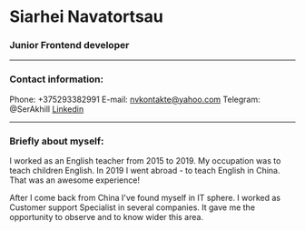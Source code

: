 
# Siarhei Navatortsau


### Junior Frontend developer       
---
### Contact information:
Phone: +375293382991
E-mail: nvkontakte@yahoo.com
Telegram: @SerAkhill
[Linkedin](https://www.linkedin.com/in/%D1%81%D0%B5%D1%80%D0%B3%D0%B5%D0%B9-%D0%B0%D1%85%D0%B8%D0%BB%D0%BB%D0%B5%D1%81-9a4303125/)

---

### Briefly about myself:
I worked as an English teacher from 2015 to 2019. My occupation was to teach children English. In 2019 I went abroad - to teach English in China. That was an awesome experience!

After I come back from China I've found myself in IT sphere. I worked as Customer support Specialist in several companies. It gave me the opportunity to observe and to know wider this area.